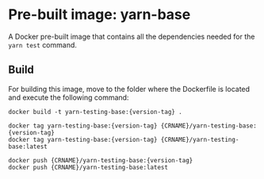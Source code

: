# Pre-built image: yarn-base
A Docker pre-built image that contains all the dependencies needed for the `yarn test` command.

## Build
For building this image, move to the folder where the Dockerfile is located and execute the following command:  
  
```
docker build -t yarn-testing-base:{version-tag} . 

docker tag yarn-testing-base:{version-tag} {CRNAME}/yarn-testing-base:{version-tag}
docker tag yarn-testing-base:{version-tag} {CRNAME}/yarn-testing-base:latest

docker push {CRNAME}/yarn-testing-base:{version-tag}
docker push {CRNAME}/yarn-testing-base:latest

 ```
  
